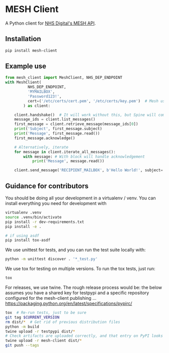 MESH Client
===========

A Python client for [NHS Digital's MESH API](https://digital.nhs.uk/developer/api-catalogue/message-exchange-for-social-care-and-health-api).

Installation
------------

```bash
pip install mesh-client
```

Example use
-----------

```python
from mesh_client import MeshClient, NHS_DEP_ENDPOINT
with MeshClient(
          NHS_DEP_ENDPOINT,
          'MYMAILBOX',
          'Password123!',
          cert=('/etc/certs/cert.pem', '/etc/certs/key.pem')  # Mesh uses SSL, so you'll need some certs
        ) as client:

    client.handshake()  # It will work without this, but Spine will complain
    message_ids = client.list_messages()
    first_message = client.retrieve_message(message_ids[0])
    print('Subject', first_message.subject)
    print('Message', first_message.read())
    first_message.acknowledge()

    # Alternatively, iterate
    for message in client.iterate_all_messages():
        with message: # With block will handle acknowledgement
            print('Message', message.read())

    client.send_message('RECIPIENT_MAILBOX', b'Hello World!', subject='Important message')
```

Guidance for contributors
-------------------------

You should be doing all your development in a virtualenv / venv. You can install
everything you need for development with

```bash
virtualenv .venv
source .venv/bin/activate
pip install -r dev-requirements.txt
pip install -e .

# if using asdf
pip install tox-asdf

```

We use unittest for tests, and you can run the test suite locally with:

```bash
python -m unittest discover . '*_test.py'
```

We use tox for testing on multiple versions. To run the tox tests, just run:

```bash
tox
```

For releases, we use twine. The rough release process would be:
the below assumes you have a shared key for testpypi and a specific repository configured for the mesh-client publishing ...
https://packaging.python.org/en/latest/specifications/pypirc/

```bash
tox  # Re-run tests, just to be sure
git tag $CURRENT_VERSION
rm dist/*  # Get rid of previous distribution files
python -m build
twine upload -r testpypi dist/*
# Check artifacts are uploaded correctly, and that entry on PyPI looks correct
twine upload -r mesh-client dist/*
git push --tags
```
